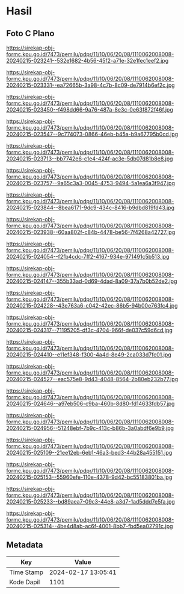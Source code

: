 # Hasil

## Foto C Plano

https://sirekap-obj-formc.kpu.go.id/7473/pemilu/pdpr/11/10/06/20/08/1110062008008-20240215-023241--532e1682-4b56-45f2-a71e-32e1fec1eef2.jpg

https://sirekap-obj-formc.kpu.go.id/7473/pemilu/pdpr/11/10/06/20/08/1110062008008-20240215-023331--ea72665b-3a98-4c7b-8c09-de7914b6ef2c.jpg

https://sirekap-obj-formc.kpu.go.id/7473/pemilu/pdpr/11/10/06/20/08/1110062008008-20240215-023450--f498dd66-9a76-487a-8e3c-0e63f872f46f.jpg

https://sirekap-obj-formc.kpu.go.id/7473/pemilu/pdpr/11/10/06/20/08/1110062008008-20240215-023547--9c774073-0866-46eb-b45a-b9a67795b0cd.jpg

https://sirekap-obj-formc.kpu.go.id/7473/pemilu/pdpr/11/10/06/20/08/1110062008008-20240215-023713--bb7742e6-c1e4-424f-ac3e-5db07d81b8e8.jpg

https://sirekap-obj-formc.kpu.go.id/7473/pemilu/pdpr/11/10/06/20/08/1110062008008-20240215-023757--9a65c3a3-0045-4753-9494-5a1ea6a3f947.jpg

https://sirekap-obj-formc.kpu.go.id/7473/pemilu/pdpr/11/10/06/20/08/1110062008008-20240215-023844--8bea6171-9dc9-434c-8416-b9dbd819fd43.jpg

https://sirekap-obj-formc.kpu.go.id/7473/pemilu/pdpr/11/10/06/20/08/1110062008008-20240215-023938--60aa802f-c84b-4478-be56-7f4268a42727.jpg

https://sirekap-obj-formc.kpu.go.id/7473/pemilu/pdpr/11/10/06/20/08/1110062008008-20240215-024054--f2fb4cdc-7ff2-4167-934e-971491c5b513.jpg

https://sirekap-obj-formc.kpu.go.id/7473/pemilu/pdpr/11/10/06/20/08/1110062008008-20240215-024147--355b33ad-0d69-4dad-8a09-37a7b0b52de2.jpg

https://sirekap-obj-formc.kpu.go.id/7473/pemilu/pdpr/11/10/06/20/08/1110062008008-20240215-024228--43e763a6-c042-42ec-86b5-94b00e763fc4.jpg

https://sirekap-obj-formc.kpu.go.id/7473/pemilu/pdpr/11/10/06/20/08/1110062008008-20240215-024317--71195205-df3c-4704-966f-de037c59d6cd.jpg

https://sirekap-obj-formc.kpu.go.id/7473/pemilu/pdpr/11/10/06/20/08/1110062008008-20240215-024410--e11ef348-f300-4a4d-8e49-2ca033d7fc01.jpg

https://sirekap-obj-formc.kpu.go.id/7473/pemilu/pdpr/11/10/06/20/08/1110062008008-20240215-024527--eac575e8-9d43-4048-8564-2b80eb232b77.jpg

https://sirekap-obj-formc.kpu.go.id/7473/pemilu/pdpr/11/10/06/20/08/1110062008008-20240215-024646--a97eb506-c9ba-460b-8d80-fd14633fdb57.jpg

https://sirekap-obj-formc.kpu.go.id/7473/pemilu/pdpr/11/10/06/20/08/1110062008008-20240215-024956--51248ebf-7b9c-413c-b86b-3a0abdf6e9b9.jpg

https://sirekap-obj-formc.kpu.go.id/7473/pemilu/pdpr/11/10/06/20/08/1110062008008-20240215-025109--21ee12eb-6eb1-46a3-bed3-44b28a455151.jpg

https://sirekap-obj-formc.kpu.go.id/7473/pemilu/pdpr/11/10/06/20/08/1110062008008-20240215-025153--55960efe-110e-4378-9d42-bc55183801ba.jpg

https://sirekap-obj-formc.kpu.go.id/7473/pemilu/pdpr/11/10/06/20/08/1110062008008-20240215-025233--bd89aea7-09c3-44e8-a3d7-1ad5ddd7e5fa.jpg

https://sirekap-obj-formc.kpu.go.id/7473/pemilu/pdpr/11/10/06/20/08/1110062008008-20240215-025314--4be4d8ab-ac6f-4001-8bb7-fbd5ea02791c.jpg


## Metadata

| Key        | Value               |
| ---------- | ------------------- |
| Time Stamp | 2024-02-17 13:05:41 |
| Kode Dapil | 1101                |



